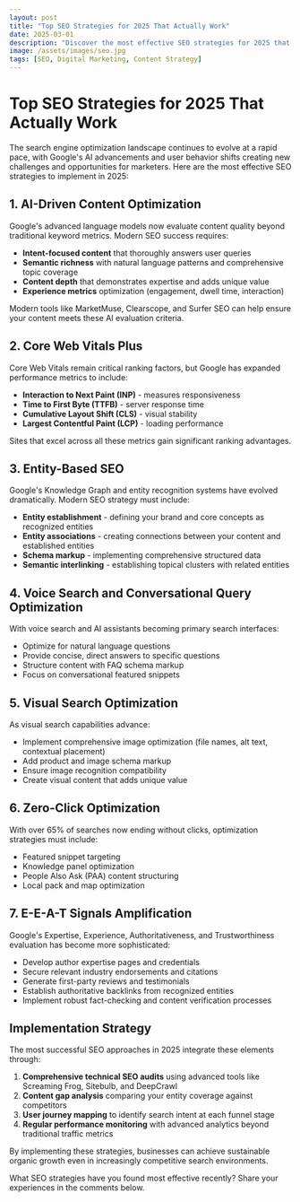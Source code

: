 ```yaml
---
layout: post
title: "Top SEO Strategies for 2025 That Actually Work"
date: 2025-03-01
description: "Discover the most effective SEO strategies for 2025 that will boost your organic rankings and drive qualified traffic to your website."
image: /assets/images/seo.jpg
tags: [SEO, Digital Marketing, Content Strategy]
---
```


# Top SEO Strategies for 2025 That Actually Work

The search engine optimization landscape continues to evolve at a rapid pace, with Google's AI advancements and user behavior shifts creating new challenges and opportunities for marketers. Here are the most effective SEO strategies to implement in 2025:

## 1. AI-Driven Content Optimization

Google's advanced language models now evaluate content quality beyond traditional keyword metrics. Modern SEO success requires:

- **Intent-focused content** that thoroughly answers user queries
- **Semantic richness** with natural language patterns and comprehensive topic coverage
- **Content depth** that demonstrates expertise and adds unique value
- **Experience metrics** optimization (engagement, dwell time, interaction)

Modern tools like MarketMuse, Clearscope, and Surfer SEO can help ensure your content meets these AI evaluation criteria.

## 2. Core Web Vitals Plus

Core Web Vitals remain critical ranking factors, but Google has expanded performance metrics to include:

- **Interaction to Next Paint (INP)** - measures responsiveness
- **Time to First Byte (TTFB)** - server response time
- **Cumulative Layout Shift (CLS)** - visual stability
- **Largest Contentful Paint (LCP)** - loading performance

Sites that excel across all these metrics gain significant ranking advantages.

## 3. Entity-Based SEO

Google's Knowledge Graph and entity recognition systems have evolved dramatically. Modern SEO strategy must include:

- **Entity establishment** - defining your brand and core concepts as recognized entities
- **Entity associations** - creating connections between your content and established entities
- **Schema markup** - implementing comprehensive structured data
- **Semantic interlinking** - establishing topical clusters with related entities

## 4. Voice Search and Conversational Query Optimization

With voice search and AI assistants becoming primary search interfaces:

- Optimize for natural language questions
- Provide concise, direct answers to specific questions
- Structure content with FAQ schema markup
- Focus on conversational featured snippets

## 5. Visual Search Optimization

As visual search capabilities advance:

- Implement comprehensive image optimization (file names, alt text, contextual placement)
- Add product and image schema markup
- Ensure image recognition compatibility
- Create visual content that adds unique value

## 6. Zero-Click Optimization

With over 65% of searches now ending without clicks, optimization strategies must include:

- Featured snippet targeting
- Knowledge panel optimization
- People Also Ask (PAA) content structuring
- Local pack and map optimization

## 7. E-E-A-T Signals Amplification

Google's Expertise, Experience, Authoritativeness, and Trustworthiness evaluation has become more sophisticated:

- Develop author expertise pages and credentials
- Secure relevant industry endorsements and citations
- Generate first-party reviews and testimonials
- Establish authoritative backlinks from recognized entities
- Implement robust fact-checking and content verification processes

## Implementation Strategy

The most successful SEO approaches in 2025 integrate these elements through:

1. **Comprehensive technical SEO audits** using advanced tools like Screaming Frog, Sitebulb, and DeepCrawl
2. **Content gap analysis** comparing your entity coverage against competitors
3. **User journey mapping** to identify search intent at each funnel stage
4. **Regular performance monitoring** with advanced analytics beyond traditional traffic metrics

By implementing these strategies, businesses can achieve sustainable organic growth even in increasingly competitive search environments.

What SEO strategies have you found most effective recently? Share your experiences in the comments below.